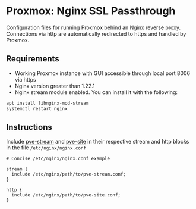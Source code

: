 # Proxmox: Nginx SSL Passthrough
Configuration files for running Proxmox behind an Nginx reverse proxy. Connections via http are automatically redirected to https and handled by Proxmox.

## Requirements
+ Working Proxmox instance with GUI accessible through local port 8006 via https
+ Nginx version greater than 1.22.1
+ Nginx stream module enabled. You can install it with the following:
```bash
apt install libnginx-mod-stream
systemctl restart nginx
```


## Instructions
Include [pve-stream](pve-stream.conf) and [pve-site](pve-site.conf) in their respective stream and http blocks in the file ```/etc/nginx/nginx.conf```

```nginx
# Concise /etc/nginx/nginx.conf example

stream {
  include /etc/nginx/path/to/pve-stream.conf;
}

http {
  include /etc/nginx/path/to/pve-site.conf;
}
```

